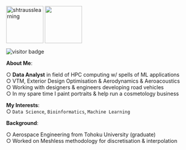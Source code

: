 <img align="center" height="100em" src="https://github-readme-streak-stats.herokuapp.com/?user=shtrausslearning&theme=ayu-mirage" alt="shtrausslearning"/> <img align="center" height="100em" src="https://github-readme-stats.anuraghazra1.vercel.app/api/top-langs/?username=shtrausslearning&layout=compact&theme=ayu-mirage"/>

![visitor badge](https://visitor-badge.glitch.me/badge?page_id=shtrausslearning.visitor-badge&left_text=My%20Page%20Visitors)

<b>About Me</b>:

○ **Data Analyst** in field of HPC computing w/ spells of ML applications <br>
○ VTM, Exterior Design Optimisation & Aerodynamics & Aeroacoustics <br>
○ Working with designers & engineers developing road vehicles <br>
○ In my spare time I paint portraits & help run a cosmetology business <br>

<b>My Interests</b>: <br>
○ <code>Data Science</code>, <code>Bioinformatics</code>, <code>Machine Learning</code>

<b>Background</b>: <br>

○ Aerospace Engineering from Tohoku University (graduate) <br>
○ Worked on Meshless methodology for discretisation & interpolation 
